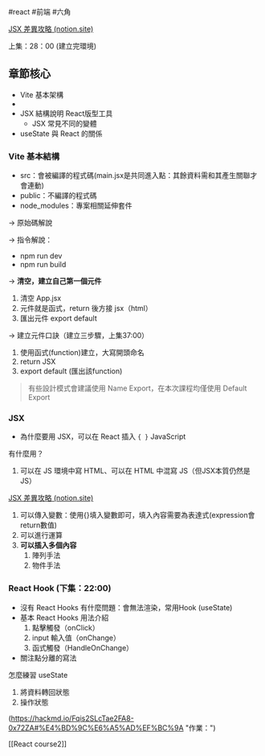 #react #前端 #六角

[JSX 差異攻略 (notion.site)](https://bejewled-air-4cb.notion.site/JSX-0d922f32891741718a60a7e13a2849fc)


上集：28：00 (建立完環境)

## 章節核心

- Vite 基本架構
- 
- JSX 結構說明
React版型工具
    - JSX 常見不同的變體
- useState 與 React 的關係

### [](https://hackmd.io/Fqis2SLcTae2FA8-0x72ZA#Vite-%E5%9F%BA%E6%9C%AC%E7%B5%90%E6%A7%8B "Vite-基本結構")Vite 基本結構

- src：會被編譯的程式碼(main.jsx是共同進入點：其餘資料需和其產生關聯才會連動)
- public：不編譯的程式碼
- node_modules：專案相關延伸套件

→ 原始碼解說

→ 指令解說：

- npm run dev
- npm run build

→ **清空，建立自己第一個元件**

1. 清空 App.jsx
2. 元件就是函式，return 後方接 jsx（html）
3. 匯出元件 export default

→ 建立元件口訣（建立三步驟，上集37:00）

1. 使用函式(function)建立，大寫開頭命名
2. return JSX
3. export default (匯出該function)

> 有些設計模式會建議使用 Name Export，在本次課程均僅使用 Default Export

### [](https://hackmd.io/Fqis2SLcTae2FA8-0x72ZA#JSX "JSX")JSX

- 為什麼要用 JSX，可以在 React 插入 `{ }` JavaScript

有什麼用？

1. 可以在 JS 環境中寫 HTML、可以在 HTML 中混寫 JS（但JSX本質仍然是JS）

[JSX 差異攻略 (notion.site)](https://bejewled-air-4cb.notion.site/JSX-0d922f32891741718a60a7e13a2849fc)

1. 可以傳入變數：使用{}填入變數即可，填入內容需要為表達式(expression會return數值)
3. 可以進行運算
4. **可以插入多個內容**
    1. 陣列手法
    2. 物件手法

### [](https://hackmd.io/Fqis2SLcTae2FA8-0x72ZA#React-Hook "React-Hook")React Hook (下集：22:00)

- 沒有 React Hooks 有什麼問題：會無法渲染，常用Hook (useState)
- 基本 React Hooks 用法介紹
    1. 點擊觸發（onClick）
    2. input 輸入值（onChange）
    3. 函式觸發（HandleOnChange）
- 關注點分離的寫法

怎麼練習 useState

1. 將資料轉回狀態
2. 操作狀態

(https://hackmd.io/Fqis2SLcTae2FA8-0x72ZA#%E4%BD%9C%E6%A5%AD%EF%BC%9A "作業：")


[[React course2]]
